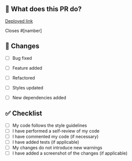 ## 📌 What does this PR do?

<a href="https://anzhelika007.github.io/english-for-it/" target="_blank" rel="noopener noreferrer">Deployed link</a>

Closes #[namber]

## 🔧 Changes

- [ ] Bug fixed
- [ ] Feature added
- [ ] Refactored
- [ ] Styles updated
- [ ] New dependencies added


## ✅ Checklist

- [ ] My code follows the style guidelines
- [ ] I have performed a self-review of my code
- [ ] I have commented my code (if necessary)
- [ ] I have added tests (if applicable)
- [ ] My changes do not introduce new warnings
- [ ] I have added a screenshot of the changes (if applicable)